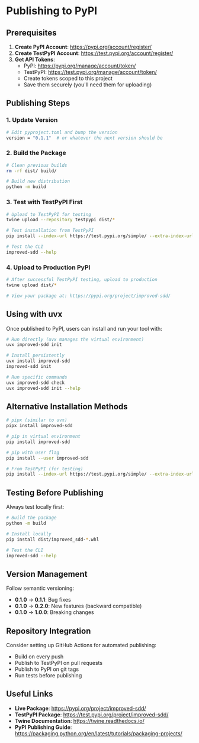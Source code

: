 # Publishing to PyPI

## Prerequisites

1. **Create PyPI Account**: https://pypi.org/account/register/
2. **Create TestPyPI Account**: https://test.pypi.org/account/register/
3. **Get API Tokens**:
   - PyPI: https://pypi.org/manage/account/token/
   - TestPyPI: https://test.pypi.org/manage/account/token/
   - Create tokens scoped to this project
   - Save them securely (you'll need them for uploading)

## Publishing Steps

### 1. Update Version
```bash
# Edit pyproject.toml and bump the version
version = "0.1.1"  # or whatever the next version should be
```

### 2. Build the Package
```bash
# Clean previous builds
rm -rf dist/ build/

# Build new distribution
python -m build
```

### 3. Test with TestPyPI First
```bash
# Upload to TestPyPI for testing
twine upload --repository testpypi dist/*

# Test installation from TestPyPI
pip install --index-url https://test.pypi.org/simple/ --extra-index-url https://pypi.org/simple/ improved-sdd

# Test the CLI
improved-sdd --help
```

### 4. Upload to Production PyPI
```bash
# After successful TestPyPI testing, upload to production
twine upload dist/*

# View your package at: https://pypi.org/project/improved-sdd/
```

## Using with uvx

Once published to PyPI, users can install and run your tool with:

```bash
# Run directly (uvx manages the virtual environment)
uvx improved-sdd init

# Install persistently
uvx install improved-sdd
improved-sdd init

# Run specific commands
uvx improved-sdd check
uvx improved-sdd init --help
```

## Alternative Installation Methods

```bash
# pipx (similar to uvx)
pipx install improved-sdd

# pip in virtual environment
pip install improved-sdd

# pip with user flag
pip install --user improved-sdd

# From TestPyPI (for testing)
pip install --index-url https://test.pypi.org/simple/ --extra-index-url https://pypi.org/simple/ improved-sdd
```

## Testing Before Publishing

Always test locally first:

```bash
# Build the package
python -m build

# Install locally
pip install dist/improved_sdd-*.whl

# Test the CLI
improved-sdd --help
```

## Version Management

Follow semantic versioning:
- **0.1.0** → **0.1.1**: Bug fixes
- **0.1.0** → **0.2.0**: New features (backward compatible)
- **0.1.0** → **1.0.0**: Breaking changes

## Repository Integration

Consider setting up GitHub Actions for automated publishing:
- Build on every push
- Publish to TestPyPI on pull requests
- Publish to PyPI on git tags
- Run tests before publishing

## Useful Links

- **Live Package**: https://pypi.org/project/improved-sdd/
- **TestPyPI Package**: https://test.pypi.org/project/improved-sdd/
- **Twine Documentation**: https://twine.readthedocs.io/
- **PyPI Publishing Guide**: https://packaging.python.org/en/latest/tutorials/packaging-projects/
